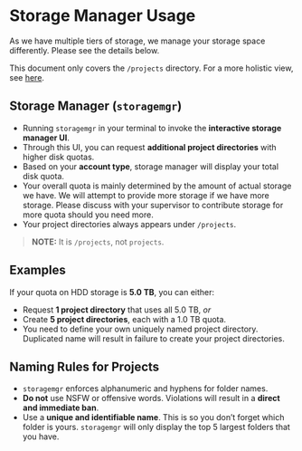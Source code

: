# Storage Manager Usage

As we have multiple tiers of storage, we manage your storage space differently.
Please see the details below.

This document only covers the `/projects` directory. For a more holistic view,
see [here](cluster.md#Directories).

## Storage Manager (`storagemgr`)

- Running `storagemgr` in your terminal to invoke the **interactive storage
  manager UI**.
- Through this UI, you can request **additional project directories** with
  higher disk quotas.
- Based on your **account type**, storage manager will display your total disk
  quota.
- Your overall quota is mainly determined by the amount of actual storage we
  have. We will attempt to provide more storage if we have more storage. Please
  discuss with your supervisor to contribute storage for more quota should you
  need more.
- Your project directories always appears under `/projects`.

> **NOTE:** It is `/projects`, not `projects`.

## Examples

If your quota on HDD storage is **5.0 TB**, you can either:
- Request **1 project directory** that uses all 5.0 TB,
  *or*
- Create **5 project directories**, each with a 1.0 TB quota.
- You need to define your own uniquely named project directory. Duplicated name
  will result in failure to create your project directories.

## Naming Rules for Projects

- `storagemgr` enforces alphanumeric and hyphens for folder names.
- **Do not** use NSFW or offensive words.
  Violations will result in a **direct and immediate ban**.
- Use a **unique and identifiable name**.
  This is so you don’t forget which folder is yours. `storagemgr` will only
  display the top 5 largest folders that you have.
